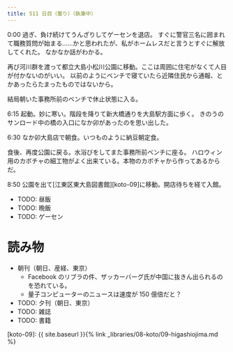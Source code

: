 ```yaml
---
title: 511 日目（曇り）（執筆中）
---
```


0:00 過ぎ、負け続けてうんざりしてゲーセンを退店。
すぐに警官三名に囲まれて職務質問が始まる……かと思われたが、私がホームレスだと言うとすぐに解放してくれた。
なかなか話がわかる。

再び河川群を渡って都立大島小松川公園に移動。ここは周囲に住宅がなくて人目が付かないのがいい。
以前のようにベンチで寝ていたら近隣住民から通報、とかあったらたまったものではないから。

結局朝いた事務所前のベンチで休止状態に入る。

6:15 起動。妙に寒い。階段を降りて新大橋通りを大島駅方面に歩く。
きのうのサンロード中の橋の入口になか卯があったのを思い出した。

6:30 なか卯大島店で朝食。いつものように納豆朝定食。

食後、再度公園に戻る。水浴びをしてまた事務所前ベンチに座る。
ハロウィン用のカボチャの細工物がよく出来ている。本物のカボチャから作ってあるからだ。

8:50 公園を出て[江東区東大島図書館][koto-09]に移動。開店待ちを経て入館。

* TODO: 昼飯
* TODO: 晩飯
* TODO: ゲーセン

# 読み物

* 朝刊（朝日、産経、東京）
  * Facebook のリブラの件、ザッカーバーグ氏が中国に抜きん出られるのを恐れている。
  * 量子コンピューターのニュースは速度が 150 億倍だと？
* TODO: 夕刊（朝日、東京）
* TODO: 雑誌
* TODO: 書籍

[koto-09]: {{ site.baseurl }}{% link _libraries/08-koto/09-higashiojima.md %}
